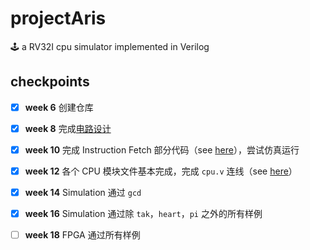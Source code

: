 # projectAris

🕹️ a RV32I cpu simulator implemented in Verilog 

## checkpoints

- [x] **week 6** 创建仓库

- [x] **week 8** 完成[电路设计](docs/assets/cpu_design_draft.png)

- [x] **week 10** 完成 Instruction Fetch 部分代码（see [here](https://github.com/Yang-Chincheng/projectAris/tree/84fca7828e6d293057636ffb09641892f8041e0b/riscv/src)），尝试仿真运行

- [x] **week 12** 各个 CPU 模块文件基本完成，完成 `cpu.v` 连线（see [here](https://github.com/Yang-Chincheng/projectAris/tree/fcf80fa9b4958a8108bab669fdbcd8a8f2720a13/riscv/src)）

- [x] **week 14** Simulation 通过 `gcd`

- [x] **week 16** Simulation 通过除 `tak`，`heart`，`pi` 之外的所有样例

- [ ] **week 18** FPGA 通过所有样例


